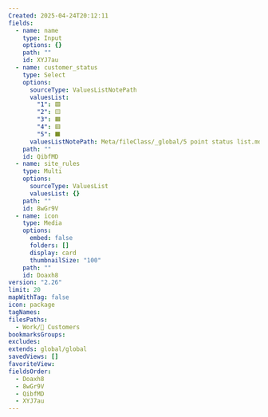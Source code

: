 ```yaml
---
Created: 2025-04-24T20:12:11
fields:
  - name: name
    type: Input
    options: {}
    path: ""
    id: XYJ7au
  - name: customer_status
    type: Select
    options:
      sourceType: ValuesListNotePath
      valuesList:
        "1": 🟩
        "2": 🟨
        "3": 🟧
        "4": 🟥
        "5": ⬛️
      valuesListNotePath: Meta/fileClass/_global/5 point status list.md
    path: ""
    id: QibfMD
  - name: site_rules
    type: Multi
    options:
      sourceType: ValuesList
      valuesList: {}
    path: ""
    id: 8wGr9V
  - name: icon
    type: Media
    options:
      embed: false
      folders: []
      display: card
      thumbnailSize: "100"
    path: ""
    id: Doaxh8
version: "2.26"
limit: 20
mapWithTag: false
icon: package
tagNames: 
filesPaths:
  - Work/🏢 Customers
bookmarksGroups: 
excludes: 
extends: global/global
savedViews: []
favoriteView: 
fieldsOrder:
  - Doaxh8
  - 8wGr9V
  - QibfMD
  - XYJ7au
---
```

